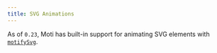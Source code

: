 ```yaml
---
title: SVG Animations
---
```


As of `0.23`, Moti has built-in support for animating SVG elements with [`motifySvg`](/api/motify-svg).
